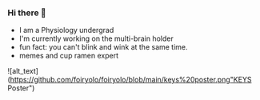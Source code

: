 ### Hi there 👋

<!--
**foiryolo/foiryolo** is a ✨ _special_ ✨ repository because its `README.md` (this file) appears on your GitHub profile.

Here are some ideas to get you started:

- 🔭 I’m currently working on the multibrain holder...
- 🌱 I’m currently learning ...
- 👯 I’m looking to collaborate on ...
- 🤔 I’m looking for help with ...
- 💬 Ask me about ...
- 📫 How to reach me: ...
- 😄 Pronouns: ...
- ⚡ Fun fact: you can't blink and wink at the same time.
-->
- I am a Physiology undergrad
- I'm currently working on the multi-brain holder
- fun fact: you can't blink and wink at the same time.
- memes and cup ramen expert

![alt_text](https://github.com/foiryolo/foiryolo/blob/main/keys%20poster.png"KEYS Poster")

